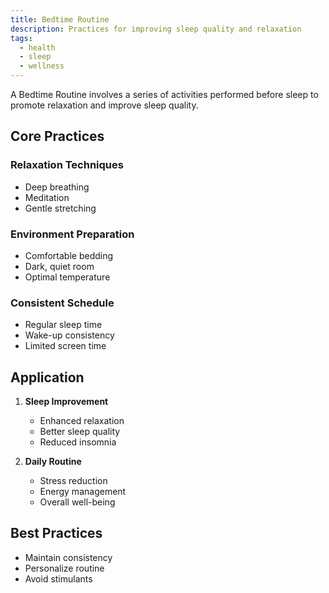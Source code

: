```yaml
---
title: Bedtime Routine
description: Practices for improving sleep quality and relaxation
tags:
  - health
  - sleep
  - wellness
---
```


A Bedtime Routine involves a series of activities performed before sleep to promote relaxation and improve sleep quality.

## Core Practices

### Relaxation Techniques

- Deep breathing
- Meditation
- Gentle stretching

### Environment Preparation

- Comfortable bedding
- Dark, quiet room
- Optimal temperature

### Consistent Schedule

- Regular sleep time
- Wake-up consistency
- Limited screen time

## Application

1. **Sleep Improvement**

   - Enhanced relaxation
   - Better sleep quality
   - Reduced insomnia

2. **Daily Routine**
   - Stress reduction
   - Energy management
   - Overall well-being

## Best Practices

- Maintain consistency
- Personalize routine
- Avoid stimulants
